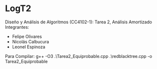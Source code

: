 # LogT2
Diseño y Análisis de Algoritmos (CC4102-1): Tarea 2, Análisis Amortizado  
Integrantes:  
+ Felipe Olivares  
+ Nicolás Calbucura  
+ Leonel Espinoza

Para Compilar:
g++ -O3 .\Tarea2_Equiprobable.cpp .\redblacktree.cpp -o Tarea2_Equiprobable
